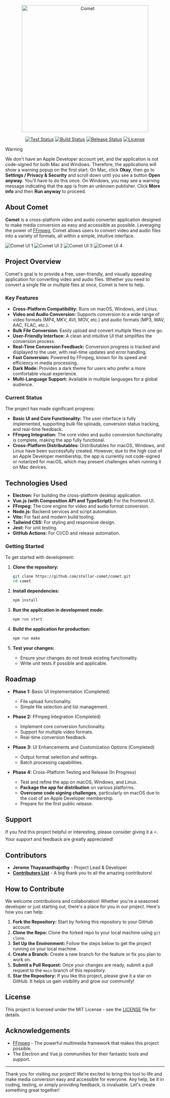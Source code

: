 <p align="center"><a href="https://comet.thavarshan.com" target="_blank"><img src="./assets/logo.png" width="400" height="400" alt="Comet"></a></p>

<p align="center">
<a href="https://github.com/stellar-comet/comet/actions"><img src="https://github.com/stellar-comet/comet/actions/workflows/test.yml/badge.svg" alt="Test Status"></a>
<a href="https://github.com/stellar-comet/comet/actions"><img src="https://github.com/stellar-comet/comet/actions/workflows/build.yml/badge.svg" alt="Build Status"></a>
<a href="https://github.com/stellar-comet/comet/actions"><img src="https://github.com/stellar-comet/comet/actions/workflows/release.yml/badge.svg?branch=release" alt="Release Status"></a>
<a href="https://packagist.org/packages/jerome/filterable"><img src="https://img.shields.io/packagist/l/jerome/filterable" alt="License"></a>
</p>

> [!WARNING]
> We don't have an Apple Developer account yet, and the application is not code-signed for both Mac and Windows. Therefore, the applications will show a warning popup on the first start. On Mac, click **Okay**, then go to **Settings / Privacy & Security** and scroll down until you see a button **Open anyway**. You'll have to do this once. On Windows, you may see a warning message indicating that the app is from an unknown publisher. Click **More info** and then **Run anyway** to proceed.

## About Comet

**Comet** is a cross-platform video and audio converter application designed to make media conversion as easy and accessible as possible. Leveraging the power of [FFmpeg](https://ffmpeg.org/), Comet allows users to convert video and audio files into a variety of formats, all within a simple, intuitive interface.

![Comet UI 1](./assets/screenshot_1.png)
![Comet UI 2](./assets/screenshot_2.png)
![Comet UI 3](./assets/screenshot_3.png)
![Comet UI 4](./assets/screenshot_4.png)

## Project Overview

Comet's goal is to provide a free, user-friendly, and visually appealing application for converting video and audio files. Whether you need to convert a single file or multiple files at once, Comet is here to help.

### Key Features

- **Cross-Platform Compatibility:** Runs on macOS, Windows, and Linux.
- **Video and Audio Conversion:** Supports conversion to a wide range of video formats (MP4, MKV, AVI, MOV, etc.) and audio formats (MP3, WAV, AAC, FLAC, etc.).
- **Bulk File Conversion:** Easily upload and convert multiple files in one go.
- **User-Friendly Interface:** A clean and intuitive UI that simplifies the conversion process.
- **Real-Time Conversion Feedback:** Conversion progress is tracked and displayed to the user, with real-time updates and error handling.
- **Fast Conversion:** Powered by FFmpeg, known for its speed and efficiency in media processing.
- **Dark Mode:** Provides a dark theme for users who prefer a more comfortable visual experience.
- **Multi-Language Support:** Available in multiple languages for a global audience.

### Current Status

The project has made significant progress:

- **Basic UI and Core Functionality:** The user interface is fully implemented, supporting bulk file uploads, conversion status tracking, and real-time feedback.
- **FFmpeg Integration:** The core video and audio conversion functionality is complete, making the app fully functional.
- **Cross-Platform Distributables:** Distributables for macOS, Windows, and Linux have been successfully created. However, due to the high cost of an Apple Developer membership, the app is currently not code-signed or notarized for macOS, which may present challenges when running it on Mac devices.

## Technologies Used

- **Electron:** For building the cross-platform desktop application.
- **Vue.js (with Composition API and TypeScript):** For the frontend UI.
- **FFmpeg:** The core engine for video and audio format conversion.
- **Node.js:** Backend services and script automation.
- **Vite:** For fast and modern build tooling.
- **Tailwind CSS:** For styling and responsive design.
- **Jest:** For unit testing.
- **GitHub Actions:** For CI/CD and release automation.

### Getting Started

To get started with development:

1. **Clone the repository:**

   ```bash
   git clone https://github.com/stellar-comet/comet.git
   cd comet
   ```

2. **Install dependencies:**

   ```bash
   npm install
   ```

3. **Run the application in development mode:**

   ```bash
   npm run start
   ```

4. **Build the application for production:**

   ```bash
   npm run make
   ```

5. **Test your changes:**
   - Ensure your changes do not break existing functionality.
   - Write unit tests if possible and applicable.

## Roadmap

- **Phase 1:** Basic UI Implementation (Completed)
  - File upload functionality.
  - Simple file selection and list management.

- **Phase 2:** FFmpeg Integration (Completed)
  - Implement core conversion functionality.
  - Support for multiple video formats.
  - Real-time conversion feedback.

- **Phase 3:** UI Enhancements and Customization Options (Completed)
  - Output format selection and settings.
  - Batch processing capabilities.

- **Phase 4:** Cross-Platform Testing and Release (In Progress)
  - Test and refine the app on macOS, Windows, and Linux.
  - **Package the app for distribution** on various platforms.
  - **Overcome code signing challenges**, particularly on macOS due to the cost of an Apple Developer membership.
  - Prepare for the first public release.

## Support

If you find this project helpful or interesting, please consider giving it a ⭐. Your support and feedback are greatly appreciated!

## Contributors

- **Jerome Thayananthajothy** - Project Lead & Developer
- [**Contributors List**](https://github.com/stellar-comet/comet/graphs/contributors) - A big thank you to all the amazing contributors!

## How to Contribute

We welcome contributions and collaboration! Whether you're a seasoned developer or just starting out, there's a place for you in our project. Here's how you can help:

1. **Fork the Repository:** Start by forking this repository to your GitHub account.
2. **Clone the Repo:** Clone the forked repo to your local machine using `git clone`.
3. **Set Up the Environment:** Follow the steps below to get the project running on your local machine.
4. **Create a Branch:** Create a new branch for the feature or fix you plan to work on.
5. **Submit a Pull Request:** Once your changes are ready, submit a pull request to the `main` branch of this repository.
6. **Star the Repository:** If you like this project, please give it a star on GitHub. It helps us gain visibility and grow our community!

## License

This project is licensed under the MIT License - see the [LICENSE](LICENSE) file for details.

## Acknowledgements

- [FFmpeg](https://ffmpeg.org/) - The powerful multimedia framework that makes this project possible.
- The Electron and Vue.js communities for their fantastic tools and support.

---

Thank you for visiting our project! We’re excited to bring this tool to life and make media conversion easy and accessible for everyone. Any help, be it in coding, testing, or simply providing feedback, is invaluable. Let's create something great together!
